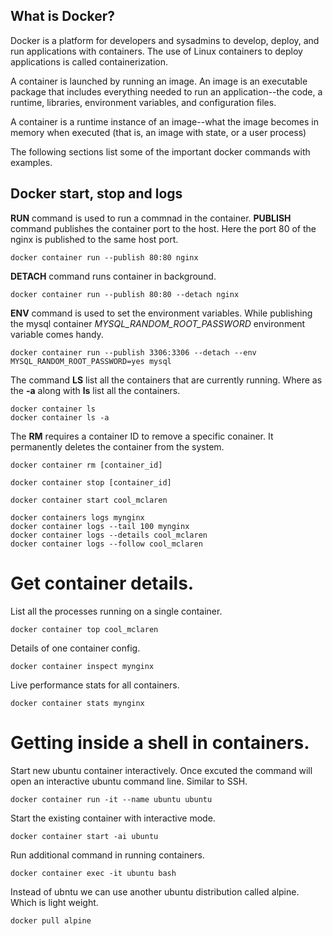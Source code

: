 ## What is Docker?

Docker is a platform for developers and sysadmins to develop, deploy, and run applications with containers. The use of Linux containers to deploy applications is called containerization.

A container is launched by running an image. An image is an executable package that includes everything needed to run an application--the code, a runtime, libraries, environment variables, and configuration files.

A container is a runtime instance of an image--what the image becomes in memory when executed (that is, an image with state, or a user process)

The following sections list some of the important docker commands with examples.

## Docker start, stop and logs

**RUN** command is used to run a commnad in the container.
**PUBLISH** command publishes the container port to the host. Here the port 80 of the nginx is published to the same host port.
```
docker container run --publish 80:80 nginx
```

**DETACH** command runs container in background.
```
docker container run --publish 80:80 --detach nginx
```

**ENV** command is used to set the environment variables. While publishing the mysql container *MYSQL_RANDOM_ROOT_PASSWORD* environment variable comes handy.
```
docker container run --publish 3306:3306 --detach --env MYSQL_RANDOM_ROOT_PASSWORD=yes mysql
```

The command **LS** list all the containers that are currently running. Where as the **-a** along with **ls** list all the containers.
```
docker container ls
docker container ls -a
```
The **RM** requires a container ID to remove a specific conainer. It permanently deletes the container from the system.

```
docker container rm [container_id]
```


```
docker container stop [container_id]
```


```
docker container start cool_mclaren
```


```
docker containers logs mynginx
docker container logs --tail 100 mynginx
docker container logs --details cool_mclaren
docker container logs --follow cool_mclaren
```

# Get container details.

List all the processes running on a single container.
```
docker container top cool_mclaren
```

Details of one container config.
```
docker container inspect mynginx
```

Live performance stats for all containers.
```
docker container stats mynginx
```

# Getting inside a shell in containers.

Start new ubuntu container interactively. Once excuted the command will open an interactive ubuntu command line. Similar to SSH.
```
docker container run -it --name ubuntu ubuntu
```

Start the existing container with interactive mode.
```
docker container start -ai ubuntu
```

Run additional command in running containers.
```
docker container exec -it ubuntu bash
```

Instead of ubntu we can use another ubuntu distribution called alpine. Which is light weight.

```
docker pull alpine
```
